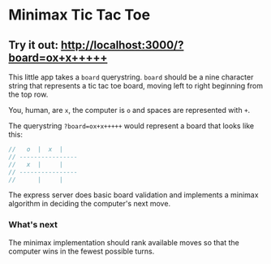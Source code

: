 # Minimax Tic Tac Toe

## Try it out: [http://localhost:3000/?board=ox+x+++++](http://localhost:3000/?board=ox+x+++++)

This little app takes a `board` querystring. `board` should be a nine character string that represents a tic tac toe board, moving left to right beginning from the top row.

You, human, are `x`, the computer is `o` and spaces are represented with `+`.

The querystring `?board=ox+x+++++` would represent a board that looks like this:

```js
//   o  |  x  |
// ----------------
//   x  |     |
// ----------------
//      |     |
```

The express server does basic board validation and implements a minimax algorithm in deciding the computer's next move.

### What's next

The minimax implementation should rank available moves so that the computer wins in the fewest possible turns.
